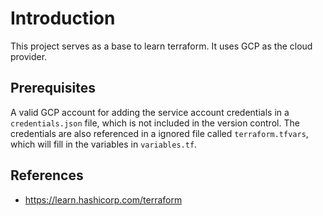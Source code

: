 # Introduction

This project serves as a base to learn terraform. It uses GCP as the cloud provider.

## Prerequisites

A valid GCP account for adding the service account credentials in a `credentials.json` file, which is not included in the version control. The credentials are also referenced in a ignored file called `terraform.tfvars`, which will fill in the variables in `variables.tf`.



## References

- https://learn.hashicorp.com/terraform